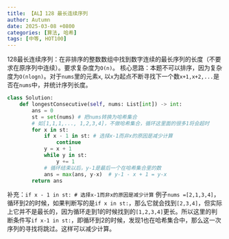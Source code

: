 ```yaml
---
title: 【AL】128 最长连续序列
author: Autumn
date: 2025-03-08 +0800
categories: [算法, 哈希]
tags: [中等, HOT100]
---
```


128最长连续序列：在非排序的整数数组中找到数字连续的最长序列的长度（不要求在原序列中连续）。要求复杂度为`O(n)`。
核心思路：本题不可以排序，因为复杂度为`O(nlogn)`。对于`nums`里的元素`x`, 以`x`为起点不断寻找下一个数`x+1,x+2,...`是否在`nums`中，并统计序列长度。

```Python
class Solution:
    def longestConsecutive(self, nums: List[int]) -> int:
        ans = 0
        st = set(nums) # 把nums转换为哈希集合
        # 如[1,1,1,..., 1,2,3,4]，不做哈希集合，循环这里面的很多1将会超时
        for x in st:
            if x - 1 in st: # 选择x-1而非x的原因是减少计算
                continue
            y = x + 1
            while y in st:
                y += 1
            # 循环结束以后，y-1是最后一个在哈希集合里的数
            ans = max(ans, y-x)  # y-1 - x + 1 = y-x
        return ans 
```

补充：`if x - 1 in st: # 选择x-1而非x的原因是减少计算`
例子`nums =[2,1,3,4]`，循环到2的时候，如果判断写的是`if x in st:`，那么它就会找到`[2,3,4]`，但实际上它并不是最长的，因为循环走到1的时候找到的`[1,2,3,4]`更长。所以这里的判断条件写`if x-1 in st:`，即循环到2的时候，发现1也在哈希集合中，那么这一次序列的寻找将跳过。这样可以减少计算。
